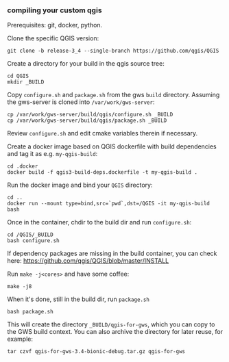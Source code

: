 ### compiling your custom qgis

Prerequisites: git, docker, python.

Clone the specific QGIS version:

```
git clone -b release-3_4 --single-branch https://github.com/qgis/QGIS
```

Create a directory for your build in the qgis source tree:

```
cd QGIS
mkdir _BUILD
```

Copy `configure.sh` and `package.sh` from the gws `build` directory. 
Assuming the gws-server is cloned into `/var/work/gws-server`:

```
cp /var/work/gws-server/build/qgis/configure.sh _BUILD
cp /var/work/gws-server/build/qgis/package.sh _BUILD
```

Review `configure.sh` and edit cmake variables therein if necessary. 

Create a docker image based on QGIS dockerfile with build dependencies and tag it as e.g. `my-qgis-build`:

```
cd .docker
docker build -f qgis3-build-deps.dockerfile -t my-qgis-build .
```

Run the docker image and bind your `QGIS` directory:

```
cd ..
docker run --mount type=bind,src=`pwd`,dst=/QGIS -it my-qgis-build bash
```

Once in the container, chdir to the build dir and run `configure.sh`:

```
cd /QGIS/_BUILD
bash configure.sh
```

If dependency packages are missing in the build container, you can check here:
https://github.com/qgis/QGIS/blob/master/INSTALL


Run `make -j<cores>` and have some coffee:

```
make -j8
```

When it's done, still in the build dir, run `package.sh`

```
bash package.sh
```

This will create the directory `_BUILD/qgis-for-gws`, which you can copy to the GWS build context.
You can also archive the directory for later reuse, for example:

```
tar czvf qgis-for-gws-3.4-bionic-debug.tar.gz qgis-for-gws
```